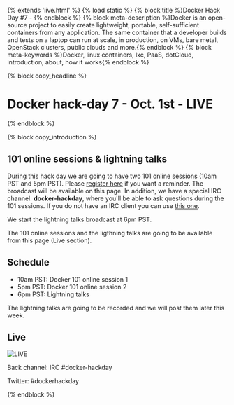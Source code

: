 {% extends 'live.html' %}
{% load static %}
{% block title %}Docker Hack Day #7 - {% endblock %}
{% block meta-description %}Docker is an open-source project to easily create lightweight, portable, self-sufficient containers from any application. The same container that a developer builds and tests on a laptop can run at scale, in production, on VMs, bare metal, OpenStack clusters, public clouds and more.{% endblock %}
{% block meta-keywords %}Docker, linux containers, lxc, PaaS, dotCloud, introduction, about, how it works{% endblock %}


{% block copy_headline %}
# Docker hack-day 7 - Oct. 1st - LIVE #
{% endblock %}

{% block copy_introduction %}

## 101 online sessions & lightning talks

During this hack day we are going to have two 101 online sessions (10am PST and 5pm PST).
Please <a href="http://www.meetup.com/Docker-meetups/events/142621692/" target="_blank">register here</a> if you want a reminder. The broadcast will be available on this page. In addition, we have a special IRC channel: <strong>docker-hackday</strong>, where you'll be able to ask questions during the 101 sessions. If you do not have an IRC client you can use <a href="https://kiwiirc.com/client/irc.freenode.net" target="_blank">this one</a>.

We start the lightning talks broadcast at 6pm PST.

The 101 online sessions and the ligthning talks are going to be available from this page (Live section).

## Schedule

* 10am PST: Docker 101 online session 1
* 5pm PST: Docker 101 online session 2
* 6pm PST: Lightning talks

The lightning talks are going to be recorded and we will post them later this week.

## Live

<img src="{% static 'img/live/docker-hackday-7-waiting-pi.jpg' %}" title="LIVE">

Back channel: IRC #docker-hackday

Twitter: #dockerhackday

{% endblock %}